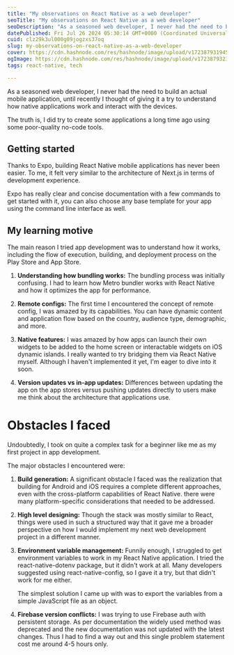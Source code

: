 ```yaml
---
title: "My observations on React Native as a web developer"
seoTitle: "My observations on React Native as a web developer"
seoDescription: "As a seasoned web developer, I never had the need to build an actual mobile application, until recently I thought of giving it a try to understand how..."
datePublished: Fri Jul 26 2024 05:30:14 GMT+0000 (Coordinated Universal Time)
cuid: clz29k3ul000g09jogzxs37oq
slug: my-observations-on-react-native-as-a-web-developer
cover: https://cdn.hashnode.com/res/hashnode/image/upload/v1723879319458/34930c44-195c-4db5-b0eb-a66d1f7523d9.png
ogImage: https://cdn.hashnode.com/res/hashnode/image/upload/v1723879323853/9486a5f5-9d35-48b5-9947-c01aff6332fd.png
tags: react-native, tech

---
```


As a seasoned web developer, I never had the need to build an actual mobile application, until recently I thought of giving it a try to understand how native applications work and interact with the devices.

The truth is, I did try to create some applications a long time ago using some poor-quality no-code tools.

## Getting started

Thanks to Expo, building React Native mobile applications has never been easier. To me, it felt very similar to the architecture of Next.js in terms of development experience.

Expo has really clear and concise documentation with a few commands to get started with it, you can also choose any base template for your app using the command line interface as well.

## My learning motive

The main reason I tried app development was to understand how it works, including the flow of execution, building, and deployment process on the Play Store and App Store.

1. **Understanding how bundling works:** The bundling process was initially confusing. I had to learn how Metro bundler works with React Native and how it optimizes the app for performance.
    
2. **Remote configs:** The first time I encountered the concept of remote config, I was amazed by its capabilities. You can have dynamic content and application flow based on the country, audience type, demographic, and more.
    
3. **Native features:** I was amazed by how apps can launch their own widgets to be added to the home screen or interactable widgets on iOS dynamic islands. I really wanted to try bridging them via React Native myself. Although I haven't implemented it yet, I'm eager to dive into it soon.
    
4. **Version updates vs in-app updates:** Differences between updating the app on the app stores versus pushing updates directly to users make me think about the architecture that applications use.
    

# Obstacles I faced

Undoubtedly, I took on quite a complex task for a beginner like me as my first project in app development.

The major obstacles I encountered were:

1. **Build generation:** A significant obstacle I faced was the realization that building for Android and iOS requires a complete different approaches, even with the cross-platform capabilities of React Native. there were many platform-specific considerations that needed to be addressed.
    
2. **High level designing:** Though the stack was mostly similar to React, things were used in such a structured way that it gave me a broader perspective on how I would implement my next web development project in a different manner.
    
3. **Environment variable management:** Funnily enough, I struggled to get environment variables to work in my React Native application. I tried the react-native-dotenv package, but it didn't work at all. Many developers suggested using react-native-config, so I gave it a try, but that didn't work for me either.
    
    The simplest solution I came up with was to export the variables from a simple JavaScript file as an object.
    
4. **Firebase version conflicts:** I was trying to use Firebase auth with persistent storage. As per documentation the widely used method was deprecated and the new documentation was not updated with the latest changes. Thus I had to find a way out and this single problem statement cost me around 4-5 hours only.